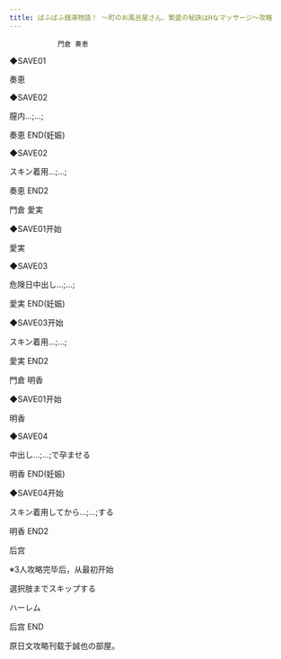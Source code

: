 ```yaml
---
title: ぱふぱふ銭湯物語！ ～町のお風呂屋さん、繁盛の秘訣はHなマッサージ～攻略
---
```


                門倉 奏恵



◆SAVE01

奏恵

◆SAVE02

膣内…;…;



奏恵 END(妊娠)



◆SAVE02

スキン着用…;…;



奏恵 END2



門倉 愛実



◆SAVE01开始

愛実

◆SAVE03

危険日中出し…;…;



愛実 END(妊娠)



◆SAVE03开始

スキン着用…;…;



愛実 END2



門倉 明香



◆SAVE01开始

明香

◆SAVE04

中出し…;…;で孕ませる



明香 END(妊娠)



◆SAVE04开始

スキン着用してから…;…;する

明香 END2



后宫



※3人攻略完毕后，从最初开始

選択肢までスキップする

ハーレム



后宫 END



原日文攻略刊载于誠也の部屋。


              
